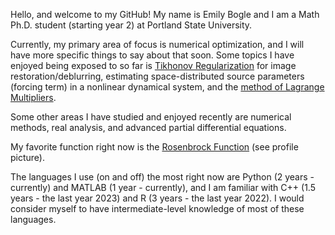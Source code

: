 Hello, and welcome to my GitHub! My name is Emily Bogle and I am a Math Ph.D. student (starting year 2) at Portland State University. 

Currently, my primary area of focus is numerical optimization, and I will have more specific things to say about that soon. Some topics I have enjoyed being exposed to so far is [Tikhonov Regularization](https://en.wikipedia.org/wiki/Ridge_regression) for image restoration/deblurring, estimating space-distributed source parameters (forcing term) in a nonlinear dynamical system, and the [method of Lagrange Multipliers](https://en.wikipedia.org/wiki/Lagrange_multiplier). 

Some other areas I have studied and enjoyed recently are numerical methods, real analysis, and advanced partial differential equations. 

My favorite function right now is the [Rosenbrock Function](https://en.wikipedia.org/wiki/Rosenbrock_function) (see profile picture). 

The languages I use (on and off) the most right now are Python (2 years - currently) and MATLAB (1 year - currently), and I am familiar with C++ (1.5 years - the last year 2023) and R (3 years - the last year 2022). I would consider myself to have intermediate-level knowledge of most of these languages. 
